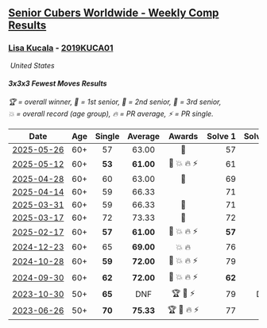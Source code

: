 <style>table {white-space: nowrap;}</style>
<link rel="stylesheet" type="text/css" href="/scw-comp/css/flags.css" />

## [Senior Cubers Worldwide - Weekly Comp Results](/scw-comp/results/)
### [Lisa Kucala](README.md) - [2019KUCA01](https://www.worldcubeassociation.org/persons/2019KUCA01?event=333fm)

<i class="flag flag-US" />&nbsp;United States

#### 3x3x3 Fewest Moves Results

<span style="white-space: nowrap;">🏆 = overall winner</span>, <span style="white-space: nowrap;">🥇 = 1st senior</span>, <span style="white-space: nowrap;">🥈 = 2nd senior</span>, <span style="white-space: nowrap;">🥉 = 3rd senior</span>, <span style="white-space: nowrap;">💥 = overall record (age group)</span>, <span style="white-space: nowrap;">🔥 = PR average</span>, <span style="white-space: nowrap;">⚡ = PR single</span>.

| Date | Age | Single | Average | Awards | Solve 1 | Solve 2 | Solve 3 | Solution |
| :--: | :--: | :--: | :--: | :--: | --: | --: | --: | :-- |
| [2025-05-26](../../results/2025-05-26/333fm.md) | 60+ | 57 | 63.00 | 🥉 | 57 | 69 | 63 | [Desktop](https://www.facebook.com/events/998586152446477/permalink/1001229118848847) / [Mobile](https://m.facebook.com/events/998586152446477?view=permalink&id=1001229118848847) |
| [2025-05-12](../../results/2025-05-12/333fm.md) | 60+ | **53** | **61.00** | 🥈 💥 🔥 ⚡ | 61 | **53** | 69 | [Desktop](https://www.facebook.com/events/1199638985139585/permalink/1202269134876570) / [Mobile](https://m.facebook.com/events/1199638985139585?view=permalink&id=1202269134876570) |
| [2025-04-28](../../results/2025-04-28/333fm.md) | 60+ | 60 | 63.00 | 🥉 | 69 | 60 | 60 | [Desktop](https://www.facebook.com/events/1184675719499464/permalink/1188679472432422) / [Mobile](https://m.facebook.com/events/1184675719499464?view=permalink&id=1188679472432422) |
| [2025-04-14](../../results/2025-04-14/333fm.md) | 60+ | 59 | 66.33 |  | 71 | 59 | 69 | [Desktop](https://www.facebook.com/events/1333469884550778/permalink/1337213517509748) / [Mobile](https://m.facebook.com/events/1333469884550778?view=permalink&id=1337213517509748) |
| [2025-03-31](../../results/2025-03-31/333fm.md) | 60+ | 59 | 66.33 | 🥇 | 71 | 59 | 69 | [Desktop](https://www.facebook.com/events/1407577470408937/permalink/1414094933090524) / [Mobile](https://m.facebook.com/events/1407577470408937?view=permalink&id=1414094933090524) |
| [2025-03-17](../../results/2025-03-17/333fm.md) | 60+ | 72 | 73.33 | 🥈 | 72 | 76 | 72 | [Desktop](https://www.facebook.com/events/1337425114124627/permalink/1346684283198710) / [Mobile](https://m.facebook.com/events/1337425114124627?view=permalink&id=1346684283198710) |
| [2025-02-17](../../results/2025-02-17/333fm.md) | 60+ | **57** | **61.00** | 🥉 💥 🔥 ⚡ | **57** | 61 | 65 | [Desktop](https://www.facebook.com/events/1135701151362285/permalink/1142556754010058) / [Mobile](https://m.facebook.com/events/1135701151362285?view=permalink&id=1142556754010058) |
| [2024-12-23](../../results/2024-12-23/333fm.md) | 60+ | 65 | **69.00** | 💥 🔥 | 76 | 66 | 65 | [Desktop](https://www.facebook.com/events/1089321362895258/permalink/1094776372349757) / [Mobile](https://m.facebook.com/events/1089321362895258?view=permalink&id=1094776372349757) |
| [2024-10-28](../../results/2024-10-28/333fm.md) | 60+ | **59** | **72.00** | 🥉 💥 🔥 ⚡ | 79 | **59** | 78 | [Desktop](https://www.facebook.com/events/1698508710710568/permalink/1701884960372943) / [Mobile](https://m.facebook.com/events/1698508710710568?view=permalink&id=1701884960372943) |
| [2024-09-30](../../results/2024-09-30/333fm.md) | 60+ | **62** | **72.00** | 🥈 💥 🔥 ⚡ | **62** | 78 | 76 | [Desktop](https://www.facebook.com/events/1279731716520453/permalink/1282872156206409) / [Mobile](https://m.facebook.com/events/1279731716520453?view=permalink&id=1282872156206409) |
| [2023-10-30](../../results/2023-10-30/333fm.md) | 50+ | **65** | DNF | 🏆 🥇 ⚡ | 79 | DNF | **65** | [Desktop](https://www.facebook.com/events/220502457586087/permalink/226206240349042) / [Mobile](https://m.facebook.com/events/220502457586087?view=permalink&id=226206240349042) |
| [2023-06-26](../../results/2023-06-26/333fm.md) | 50+ | **70** | **75.33** | 🏆 🥇 🔥 ⚡ | 77 | 79 | **70** | [Desktop](https://www.facebook.com/events/1321118992086970/permalink/1323448645187338) / [Mobile](https://m.facebook.com/events/1321118992086970?view=permalink&id=1323448645187338) |


<!-- Global site tag (gtag.js) - Google Analytics -->
<script async src="https://www.googletagmanager.com/gtag/js?id=UA-86348435-3"></script>
<script>window.dataLayer = window.dataLayer || []; function gtag() {dataLayer.push(arguments);} gtag('js', new Date()); gtag('config', 'UA-86348435-3');</script>
